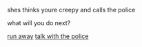 shes thinks youre creepy and calls the police

what will you do next?

[run away](2.5-run-away.md)
[talk with the police](3.5-talk-to-police.md)
